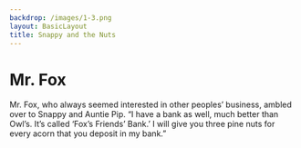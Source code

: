 ```yaml
---
backdrop: /images/1-3.png
layout: BasicLayout
title: Snappy and the Nuts
---
```


# Mr. Fox

Mr. Fox, who always seemed interested in other peoples’ business, ambled over to Snappy and Auntie Pip. “I have a bank as well, much better than Owl’s. It’s called ‘Fox’s Friends’ Bank.’ I will give you three pine nuts for every acorn that you deposit in my bank.”

<Pagination previous="4" next="6"/>
